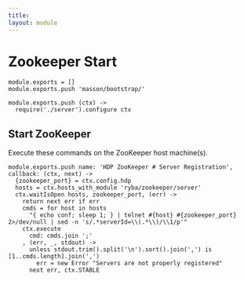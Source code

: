 ```yaml
---
title: 
layout: module
---
```


# Zookeeper Start

    module.exports = []
    module.exports.push 'masson/bootstrap/'

    module.exports.push (ctx) ->
      require('./server').configure ctx

## Start ZooKeeper

Execute these commands on the ZooKeeper host machine(s).

    module.exports.push name: 'HDP ZooKeeper # Server Registration', callback: (ctx, next) ->
      {zookeeper_port} = ctx.config.hdp
      hosts = ctx.hosts_with_module 'ryba/zookeeper/server'
      ctx.waitIsOpen hosts, zookeeper_port, (err) ->
        return next err if err
        cmds = for host in hosts
          "{ echo conf; sleep 1; } | telnet #{host} #{zookeeper_port} 2>/dev/null | sed -n 's/.*serverId=\\(.*\\)/\\1/p'"
        ctx.execute
          cmd: cmds.join ';'
        , (err, _, stdout) ->
          unless stdout.trim().split('\n').sort().join(',') is [1..cmds.length].join(',')
            err = new Error "Servers are not properly registered" 
          next err, ctx.STABLE

